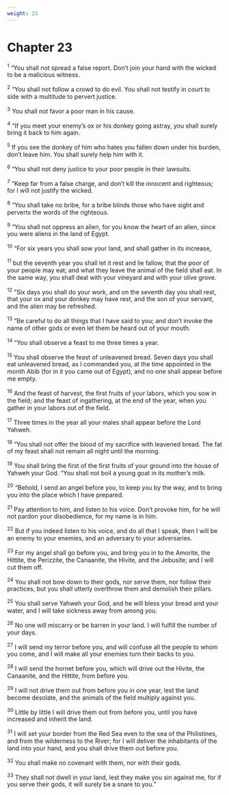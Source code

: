 ```yaml
---
weight: 23
---
```


# Chapter 23

<sup>1</sup> “You shall not spread a false report. Don’t join your hand with the wicked to be a malicious witness. 

<sup>2</sup> “You shall not follow a crowd to do evil. You shall not testify in court to side with a multitude to pervert justice. 

<sup>3</sup> You shall not favor a poor man in his cause. 

<sup>4</sup> “If you meet your enemy’s ox or his donkey going astray, you shall surely bring it back to him again. 

<sup>5</sup> If you see the donkey of him who hates you fallen down under his burden, don’t leave him. You shall surely help him with it. 

<sup>6</sup> “You shall not deny justice to your poor people in their lawsuits. 

<sup>7</sup> “Keep far from a false charge, and don’t kill the innocent and righteous; for I will not justify the wicked. 

<sup>8</sup> “You shall take no bribe, for a bribe blinds those who have sight and perverts the words of the righteous. 

<sup>9</sup> “You shall not oppress an alien, for you know the heart of an alien, since you were aliens in the land of Egypt. 

<sup>10</sup> “For six years you shall sow your land, and shall gather in its increase, 

<sup>11</sup> but the seventh year you shall let it rest and lie fallow, that the poor of your people may eat; and what they leave the animal of the field shall eat. In the same way, you shall deal with your vineyard and with your olive grove. 

<sup>12</sup> “Six days you shall do your work, and on the seventh day you shall rest, that your ox and your donkey may have rest, and the son of your servant, and the alien may be refreshed. 

<sup>13</sup> “Be careful to do all things that I have said to you; and don’t invoke the name of other gods or even let them be heard out of your mouth. 

<sup>14</sup> “You shall observe a feast to me three times a year. 

<sup>15</sup> You shall observe the feast of unleavened bread. Seven days you shall eat unleavened bread, as I commanded you, at the time appointed in the month Abib (for in it you came out of Egypt), and no one shall appear before me empty. 

<sup>16</sup> And the feast of harvest, the first fruits of your labors, which you sow in the field; and the feast of ingathering, at the end of the year, when you gather in your labors out of the field. 

<sup>17</sup> Three times in the year all your males shall appear before the Lord Yahweh. 

<sup>18</sup> “You shall not offer the blood of my sacrifice with leavened bread. The fat of my feast shall not remain all night until the morning. 

<sup>19</sup> You shall bring the first of the first fruits of your ground into the house of Yahweh your God. “You shall not boil a young goat in its mother’s milk. 

<sup>20</sup> “Behold, I send an angel before you, to keep you by the way, and to bring you into the place which I have prepared. 

<sup>21</sup> Pay attention to him, and listen to his voice. Don’t provoke him, for he will not pardon your disobedience, for my name is in him. 

<sup>22</sup> But if you indeed listen to his voice, and do all that I speak, then I will be an enemy to your enemies, and an adversary to your adversaries. 

<sup>23</sup> For my angel shall go before you, and bring you in to the Amorite, the Hittite, the Perizzite, the Canaanite, the Hivite, and the Jebusite; and I will cut them off. 

<sup>24</sup> You shall not bow down to their gods, nor serve them, nor follow their practices, but you shall utterly overthrow them and demolish their pillars. 

<sup>25</sup> You shall serve Yahweh your God, and he will bless your bread and your water, and I will take sickness away from among you. 

<sup>26</sup> No one will miscarry or be barren in your land. I will fulfill the number of your days. 

<sup>27</sup> I will send my terror before you, and will confuse all the people to whom you come, and I will make all your enemies turn their backs to you. 

<sup>28</sup> I will send the hornet before you, which will drive out the Hivite, the Canaanite, and the Hittite, from before you. 

<sup>29</sup> I will not drive them out from before you in one year, lest the land become desolate, and the animals of the field multiply against you. 

<sup>30</sup> Little by little I will drive them out from before you, until you have increased and inherit the land. 

<sup>31</sup> I will set your border from the Red Sea even to the sea of the Philistines, and from the wilderness to the River; for I will deliver the inhabitants of the land into your hand, and you shall drive them out before you. 

<sup>32</sup> You shall make no covenant with them, nor with their gods. 

<sup>33</sup> They shall not dwell in your land, lest they make you sin against me, for if you serve their gods, it will surely be a snare to you.” 


